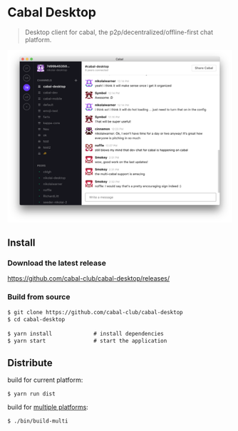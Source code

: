 # Cabal Desktop

> Desktop client for cabal, the p2p/decentralized/offline-first chat platform.

<center><img src="screenshot.png"/></center>

## Install

### Download the latest release

https://github.com/cabal-club/cabal-desktop/releases/

### Build from source

```
$ git clone https://github.com/cabal-club/cabal-desktop
$ cd cabal-desktop

$ yarn install             # install dependencies
$ yarn start               # start the application
```

## Distribute

build for current platform:

```
$ yarn run dist
```

build for [multiple platforms](https://www.electron.build/multi-platform-build#docker):

```
$ ./bin/build-multi
```
